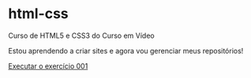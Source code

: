 # html-css
 Curso de HTML5 e CSS3 do Curso em Vídeo

 Estou aprendendo a criar sites e agora vou gerenciar meus repositórios!

 <a href="https://joaovitordomingos.github.io/html-css/capitulo-4/ex001/index.html">Executar o exercício 001</a>
